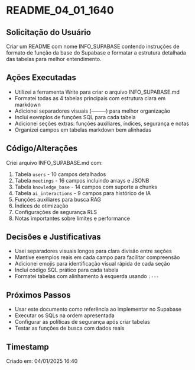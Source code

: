 # README_04_01_1640

## Solicitação do Usuário
Criar um README com nome INFO_SUPABASE contendo instruções de formato de função da base do Supabase e formatar a estrutura detalhada das tabelas para melhor entendimento.

## Ações Executadas
- Utilizei a ferramenta Write para criar o arquivo INFO_SUPABASE.md
- Formatei todas as 4 tabelas principais com estrutura clara em markdown
- Adicionei separadores visuais (────) para melhor organização
- Incluí exemplos de funções SQL para cada tabela
- Adicionei seções extras: funções auxiliares, índices, segurança e notas
- Organizei campos em tabelas markdown bem alinhadas

## Código/Alterações
Criei arquivo INFO_SUPABASE.md com:
1. Tabela `users` - 10 campos detalhados
2. Tabela `meetings` - 16 campos incluindo arrays e JSONB
3. Tabela `knowledge_base` - 14 campos com suporte a chunks
4. Tabela `ai_interactions` - 9 campos para histórico de IA
5. Funções auxiliares para busca RAG
6. Índices de otimização
7. Configurações de segurança RLS
8. Notas importantes sobre limites e performance

## Decisões e Justificativas
- Usei separadores visuais longos para clara divisão entre seções
- Mantive exemplos reais em cada campo para facilitar compreensão
- Adicionei emojis para identificação visual rápida de cada seção
- Incluí código SQL prático para cada tabela
- Formatei tabelas com alinhamento à esquerda usando `:---`

## Próximos Passos
- Usar este documento como referência ao implementar no Supabase
- Executar os SQLs na ordem apresentada
- Configurar as políticas de segurança após criar tabelas
- Testar as funções de busca com dados reais

## Timestamp
Criado em: 04/01/2025 16:40